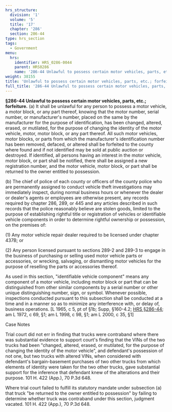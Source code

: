 ```yaml
---
hrs_structure:
  division: '1'
  volume: '5'
  title: '17'
  chapter: '286'
  section: 286-44
type: hrs_section
tags:
  - Government
menu:
  hrs:
    identifier: HRS_0286-0044
    parent: HRS0286
    name: '286-44 Unlawful to possess certain motor vehicles, parts, etc.; forfeiture'
weight: 38155
title: 'Unlawful to possess certain motor vehicles, parts, etc.; forfeiture'
full_title: '286-44 Unlawful to possess certain motor vehicles, parts, etc.; forfeiture'
---
```

**§286-44 Unlawful to possess certain motor vehicles, parts, etc.; forfeiture.** (a) It shall be unlawful for any person to possess a motor vehicle, a motor block, or any part thereof, knowing that the motor number, serial number, or manufacturer's number, placed on the same by the manufacturer for the purpose of identification, has been changed, altered, erased, or mutilated, for the purpose of changing the identity of the motor vehicle, motor, motor block, or any part thereof. All such motor vehicles, motor blocks, or parts from which the manufacturer's identification number has been removed, defaced, or altered shall be forfeited to the county where found and if not identified may be sold at public auction or destroyed. If identified, all persons having an interest in the motor vehicle, motor block, or part shall be notified, there shall be assigned a new registration number, and the motor vehicle, motor block, or part shall be returned to the owner entitled to possession.

(b) The chief of police of each county or officers of the county police who are permanently assigned to conduct vehicle theft investigations may immediately inspect, during normal business hours or whenever the dealer or dealer's agents or employees are otherwise present, any records required by chapter 286, 289, or 445 and any articles described in such records that the police reasonably believe are stolen goods, limited to the purpose of establishing rightful title or registration of vehicles or identifiable vehicle components in order to determine rightful ownership or possession, on the premises of:

(1) Any motor vehicle repair dealer required to be licensed under chapter 437B; or

(2) Any person licensed pursuant to sections 289-2 and 289-3 to engage in the business of purchasing or selling used motor vehicle parts or accessories, or wrecking, salvaging, or dismantling motor vehicles for the purpose of reselling the parts or accessories thereof.

As used in this section, "identifiable vehicle component" means any component of a motor vehicle, including motor block or part that can be distinguished from other similar components by a serial number or other unique distinguishing number, sign, or symbol. Whenever possible, inspections conducted pursuant to this subsection shall be conducted at a time and in a manner so as to minimize any interference with, or delay of, business operations. [L 1965, c 5, pt of §1b; Supp, §160-4.2; [HRS §286-44](/title-17/chapter-286/section-286-44/); am L 1972, c 69, §1; am L 1998, c 98, §1; am L 2000, c 35, §1]

Case Notes

Trial court did not err in finding that trucks were contraband where there was substantial evidence to support court's finding that the VINs of the two trucks had been "changed, altered, erased, or mutilated, for the purpose of changing the identity of the motor vehicle", and defendant's possession of not one, but two trucks with altered VINs, when considered with defendant's bargain-basement purchases of two other trucks from which elements of identity were taken for the two other trucks, gave substantial support for the inference that defendant knew of the alterations and their purpose. 101 H. 422 (App.), 70 P.3d 648.

Where trial court failed to fulfill its statutory mandate under subsection (a) that truck "be returned to the owner entitled to possession" by failing to determine whether truck was contraband under this section, judgment vacated. 101 H. 422 (App.), 70 P.3d 648.